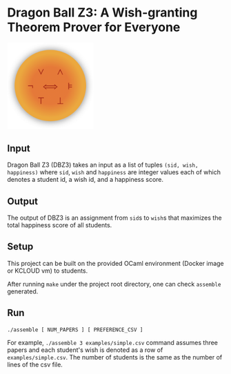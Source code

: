 # Dragon Ball Z3: A Wish-granting Theorem Prover for Everyone
<img width="200" alt="dbz3" src="asset/dbz3.png">

## Input
Dragon Ball Z3 (DBZ3) takes an input as a list of tuples `(sid, wish, happiness)` where
`sid`, `wish` and `happiness` are integer values each of which denotes a student id, a wish id,
and a happiness score.

## Output
The output of DBZ3 is an assignment from `sid`s to `wish`s that maximizes the total
happiness score of all students.

## Setup

This project can be built on the provided OCaml environment (Docker image or KCLOUD vm) to students.

After running `make` under the project root directory, one can check `assemble` generated.

## Run
```
./assemble [ NUM_PAPERS ] [ PREFERENCE_CSV ]
```
For example, `./assemble 3 examples/simple.csv` command assumes three papers and each student's wish is denoted as a row of `examples/simple.csv`.
The number of students is the same as the number of lines of the csv file.
